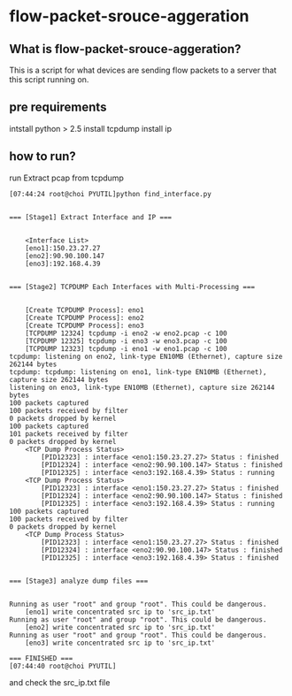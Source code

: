 
# flow-packet-srouce-aggeration

## What is flow-packet-srouce-aggeration?

This is a script for what devices are sending flow packets to a server that this script running on.

## pre requirements

intstall python > 2.5
install tcpdump
install ip

## how to run?

run Extract pcap from tcpdump


	[07:44:24 root@choi PYUTIL]python find_interface.py


	=== [Stage1] Extract Interface and IP ===


		<Interface List>
		[eno1]:150.23.27.27
		[eno2]:90.90.100.147
		[eno3]:192.168.4.39


	=== [Stage2] TCPDUMP Each Interfaces with Multi-Processing ===


		[Create TCPDUMP Process]: eno1
		[Create TCPDUMP Process]: eno2
		[Create TCPDUMP Process]: eno3
		[TCPDUMP 12324] tcpdump -i eno2 -w eno2.pcap -c 100
		[TCPDUMP 12325] tcpdump -i eno3 -w eno3.pcap -c 100
		[TCPDUMP 12323] tcpdump -i eno1 -w eno1.pcap -c 100
	tcpdump: listening on eno2, link-type EN10MB (Ethernet), capture size 262144 bytes
	tcpdump: tcpdump: listening on eno1, link-type EN10MB (Ethernet), capture size 262144 bytes
	listening on eno3, link-type EN10MB (Ethernet), capture size 262144 bytes
	100 packets captured
	100 packets received by filter
	0 packets dropped by kernel
	100 packets captured
	101 packets received by filter
	0 packets dropped by kernel
		<TCP Dump Process Status>
			[PID12323] : interface <eno1:150.23.27.27> Status : finished
			[PID12324] : interface <eno2:90.90.100.147> Status : finished
			[PID12325] : interface <eno3:192.168.4.39> Status : running
		<TCP Dump Process Status>
			[PID12323] : interface <eno1:150.23.27.27> Status : finished
			[PID12324] : interface <eno2:90.90.100.147> Status : finished
			[PID12325] : interface <eno3:192.168.4.39> Status : running
	100 packets captured
	100 packets received by filter
	0 packets dropped by kernel
		<TCP Dump Process Status>
			[PID12323] : interface <eno1:150.23.27.27> Status : finished
			[PID12324] : interface <eno2:90.90.100.147> Status : finished
			[PID12325] : interface <eno3:192.168.4.39> Status : finished


	=== [Stage3] analyze dump files ===


	Running as user "root" and group "root". This could be dangerous.
		[eno1] write concentrated src ip to 'src_ip.txt'
	Running as user "root" and group "root". This could be dangerous.
		[eno2] write concentrated src ip to 'src_ip.txt'
	Running as user "root" and group "root". This could be dangerous.
		[eno3] write concentrated src ip to 'src_ip.txt'

	=== FINISHED ===
	[07:44:40 root@choi PYUTIL]

and check the src_ip.txt file

